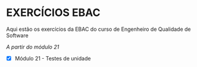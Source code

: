 <h1>EXERCÍCIOS EBAC </h1>

Aqui estão os exercícios da EBAC do curso de Engenheiro de Qualidade de Software

*A partir do módulo 21*



- [x] Módulo 21 - Testes de unidade